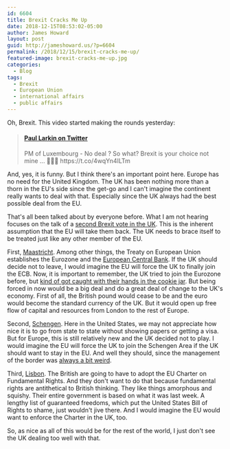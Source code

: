 ```yaml
---
id: 6604
title: Brexit Cracks Me Up
date: 2018-12-15T08:53:02-05:00
author: James Howard
layout: post
guid: http://jameshoward.us/?p=6604
permalink: /2018/12/15/brexit-cracks-me-up/
featured-image: brexit-cracks-me-up.jpg
categories:
  - Blog
tags:
  - Brexit
  - European Union
  - international affairs
  - public affairs
---
```

Oh, Brexit.  This video started making the rounds yesterday:

<blockquote class="embedly-card" data-card-key="66f8489580e04fc4a88a724eb5058bb3" data-card-branding="0" data-card-type="article-full"><h4><a href="https://twitter.com/brehonisbest/status/1073491717570117634">Paul Larkin on Twitter</a></h4><p>PM of Luxembourg - No deal ? So what? Brexit is your choice not mine ... 👏👏😎 https://t.co/4wqYn4ILTm</p></blockquote>
<script async src="//cdn.embedly.com/widgets/platform.js" charset="UTF-8"></script>

And, yes, it is funny.  But I think there's an important point here.
Europe has no need for the United Kingdom.  The UK has been nothing
more than a thorn in the EU's side since the get-go and I can't
imagine the continent really wants to deal with that.  Especially
since the UK always had the best possible deal from the EU.

That's all been talked about by everyone before.  What I am not
hearing focuses on the talk of a [second Brexit vote in the
UK](https://www.newstatesman.com/politics/staggers/2018/12/scottish-tories-are-preparing-back-second-brexit-referendum).
This is the inherent assumption that the EU will take them back.
The UK needs to brace itself to be treated just like any other
member of the EU.

First,
[Maastricht](https://www.ecb.europa.eu/explainers/tell-me-more/html/25_years_maastricht.en.html).
Among other things, the Treaty on European Union establishes the
Eurozone and the [European Central
Bank](https://www.ecb.europa.eu/home/html/index.en.html).  If the
UK should decide not to leave, I would imagine the EU will force
the UK to finally join the ECB.  Now, it is important to remember,
the UK tried to join the Eurozone before, but [kind of got caught
with their hands in the cookie jar](https://www.georgesoros.com/).
But being forced in now would be a big deal and do a great deal of
change to the UK's economy.  First of all, the British pound would
cease to be and the euro would become the standard currency of the
UK.  But it would open up free flow of capital and resources from
London to the rest of Europe.

Second,
[Schengen](https://ec.europa.eu/home-affairs/what-we-do/policies/borders-and-visas/schengen_en).
Here in the United States, we may not appreciate how nice it is to
go from state to state without showing papers or getting a visa.
But for Europe, this is still relatively new and the UK decided not
to play.  I would imagine the EU will force the UK to join the
Schengen Area if the UK should want to stay in the EU.  And well
they should, since the management of the border was [always a bit
weird](http://education.niassembly.gov.uk/post_16/snapshots_of_devolution/gfa).

Third,
[Lisbon](https://ec.europa.eu/info/aid-development-cooperation-fundamental-rights/your-rights-eu/eu-charter-fundamental-rights_en).
The British are going to have to adopt the EU Charter on Fundamental
Rights.  And they don't want to do that because fundamental rights
are antithetical to British thinking.  They like things amorphous
and squishy.  Their entire government is based on what it was last
week.  A lengthy list of guaranteed freedoms, which put the United
States Bill of Rights to shame, just wouldn't jive there.  And I
would imagine the EU would want to enforce the Charter in the UK,
too.

So, as nice as all of this would be for the rest of the world, I
just don't see the UK dealing too well with that.
